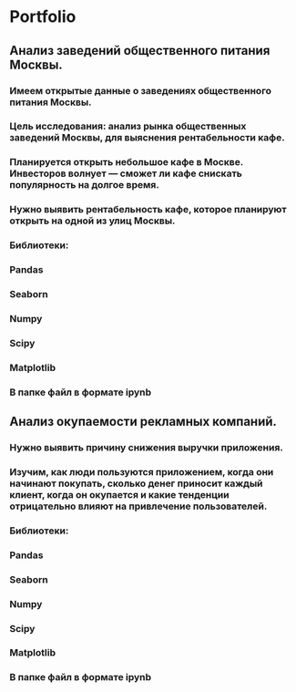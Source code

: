 # Portfolio
## Анализ заведений общественного питания Москвы.
### Имеем открытые данные о заведениях общественного питания Москвы.
### Цель исследования: анализ рынка общественных заведений Москвы, для выяснения рентабельности кафе.
### Планируется открыть небольшое кафе в Москве. Инвесторов волнует — сможет ли кафе снискать популярность на долгое время. 
### Нужно выявить рентабельность кафе, которое планируют открыть на одной из улиц Москвы.
### Библиотеки:
### Pandas
### Seaborn
### Numpy
### Scipy
### Matplotlib
### В папке файл в формате ipynb 
## Анализ окупаемости рекламных компаний.
### Нужно выявить причину снижения выручки приложения.
### Изучим, как люди пользуются приложением, когда они начинают покупать, сколько денег приносит каждый клиент, когда он окупается и какие тенденции отрицательно влияют  на привлечение пользователей.
### Библиотеки:
### Pandas
### Seaborn
### Numpy
### Scipy
### Matplotlib
### В папке файл в формате ipynb 

